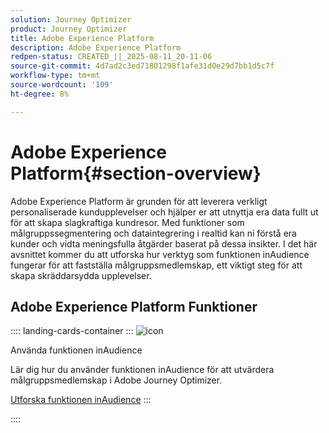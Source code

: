```yaml
---
solution: Journey Optimizer
product: Journey Optimizer
title: Adobe Experience Platform
description: Adobe Experience Platform
redpen-status: CREATED_||_2025-08-11_20-11-06
source-git-commit: 4d7ad2c3ed71801298f1afe31d0e29d7bb1d5c7f
workflow-type: tm+mt
source-wordcount: '109'
ht-degree: 8%

---
```



# Adobe Experience Platform{#section-overview}

Adobe Experience Platform är grunden för att leverera verkligt personaliserade kundupplevelser och hjälper er att utnyttja era data fullt ut för att skapa slagkraftiga kundresor. Med funktioner som målgruppssegmentering och dataintegrering i realtid kan ni förstå era kunder och vidta meningsfulla åtgärder baserat på dessa insikter. I det här avsnittet kommer du att utforska hur verktyg som funktionen inAudience fungerar för att fastställa målgruppsmedlemskap, ett viktigt steg för att skapa skräddarsydda upplevelser.

## Adobe Experience Platform Funktioner

:::: landing-cards-container
:::
![icon](https://cdn.experienceleague.adobe.com/icons/code-branch.svg?lang=sv-SE)

Använda funktionen inAudience

Lär dig hur du använder funktionen inAudience för att utvärdera målgruppsmedlemskap i Adobe Journey Optimizer.

[Utforska funktionen inAudience](../using/building-journeys/functions/functioninaudience.md)
:::

::::

